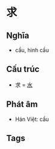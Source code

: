 # 求

## Nghĩa

* cầu, hình cầu

## Cấu trúc
* 求 = [水](水.md)

## Phát âm

* Hán Việt: cầu

## Tags

<script>window.HANZI_FIELD='求';</script>